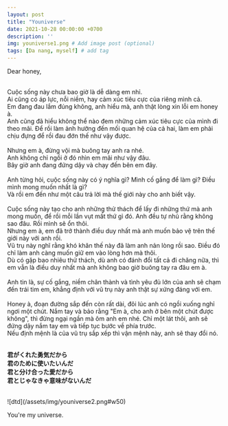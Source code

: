 ```yaml
---
layout: post
title: "Youniverse"
date: 2021-10-28 00:00:00 +0700
description: ''
img: youniverse1.png # Add image post (optional)
tags: [Da nang, myself] # add tag
---
```


<p class="left">
Dear honey,
</p>
<br>
Cuộc sống này chưa bao giờ là dễ dàng em nhỉ. 
<br>
Ai cũng có áp lực, nỗi niềm, hay cảm xúc tiêu cực của riêng mình cả.
<br>
Em đang đau lắm đúng không, anh hiểu mà, anh thật lòng xin lỗi em honey à.
<br>
Anh cũng đã hiểu không thể nào đem những cảm xúc tiêu cực của mình đi theo mãi. Để rồi làm ảnh hưởng đến mối quan hệ của cả hai, làm em phải chịu đựng để rồi đau đớn thế như vậy được.
<br>
<br>
Nhưng em à, đừng vội mà buông tay anh ra nhé.
<br>
Anh không chỉ ngồi ở đó nhìn em mãi như vậy đâu. 
<br>
Bây giờ anh đang đứng dậy và chạy đến bên em đây.
<br>
<br>
Anh từng hỏi, cuộc sống này có ý nghĩa gì? Mình cố gắng để làm gì? Điều mình mong muốn nhất là gì?
<br>
Và rồi em đến như một câu trả lời mà thế giới này cho anh biết vậy.
<br>
<br>
Cuộc sống này tạo cho anh những thử thách để lấy đi những thứ mà anh mong muốn, để rồi mỗi lần vụt mất thứ gì đó. Anh đều tự nhủ rằng không sao đâu. Rồi mình sẽ ổn thôi.
<br>
Nhưng em à, em đã trở thành điều duy nhất mà anh muốn bảo vệ trên thế giới này với anh rồi.
<br>
Vũ trụ này nghĩ rằng khó khăn thế này đã làm anh nản lòng rồi sao. Điều đó chỉ làm anh càng muốn giữ em vào lòng hơn mà thôi.
<br>
Dù có gặp bao nhiêu thử thách, dù anh có đánh đổi tất cả đi chăng nữa, thì em vẫn là điều duy nhất mà anh không bao giờ buông tay ra đâu em à.
<br>
<br>
Anh tin là, sự cố gắng, niềm chân thành và tình yêu đủ lớn của anh sẽ chạm đến trái tim em, khẳng định với vũ trụ này anh thật sự xứng đáng với em.
<br>
<br>
Honey à, đoạn đường sắp đến còn rất dài, đôi lúc anh có ngồi xuống nghỉ ngơi một chút. Nắm tay và bảo rằng "Em à, cho anh ở bên một chút được không", thì đừng ngại ngần mà ôm anh em nhé. Chỉ một lát thôi, anh sẽ đứng dậy nắm tay em và tiếp tục bước về phía trước.
<br>
Nếu định mệnh là của vũ trụ sắp xếp thì vận mệnh này, anh sẽ thay đổi nó.
<br>
<br>

**君がくれた勇気だから
<br>
君のために使いたいんだ
<br>
君と分け合った愛だから
<br>
君とじゃなきゃ意味がないんだ**

<br>
![dtd](/assets/img/youniverse2.png#w50)
<p class="center">
You're my universe.
</p>

